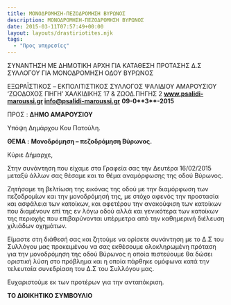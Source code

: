```yaml
---
title: ΜΟΝΟΔΡΟΜΗΣΗ-ΠΕΖΟΔΡΟΜΗΣΗ ΒΥΡΩΝΟΣ
description: ΜΟΝΟΔΡΟΜΗΣΗ-ΠΕΖΟΔΡΟΜΗΣΗ ΒΥΡΩΝΟΣ
date: 2015-03-11T07:57:49+00:00
layout: layouts/drastiriotites.njk
tags:
  - "Προς υπηρεσίες"
---
```


ΣΥΝΑΝΤΗΣΗ ΜΕ ΔΗΜΟΤΙΚΗ ΑΡΧΗ ΓΙΑ ΚΑΤΑΘΕΣΗ ΠΡΟΤΑΣΗΣ Δ.Σ ΣΥΛΛΟΓΟΥ ΓΙΑ ΜΟΝΟΔΡΟΜΗΣΗ ΟΔΟΥ ΒΥΡΩΝΟΣ

<!-- excerpt -->

ΕΞΩΡΑΪΣΤΙΚΟΣ – EKΠΟΛΙΤΙΣΤΙΚΟΣ ΣΥΛΛΟΓΟΣ ΨΑΛΙΔΙΟΥ ΑΜΑΡΟΥΣΙΟΥ ‘ΖΩΟΔΟΧΟΣ ΠΗΓΗ’ ΧΑΛΚΙΔΙΚΗΣ 17 &amp; ΖΩΟΔ.ΠΗΓΗΣ 2 **www.psalidi-maroussi.gr info@psalidi-maroussi.gr** **09-0\*\***3\***\*-2015**

ΠΡΟΣ : **ΔΗΜΟ ΑΜΑΡΟΥΣΙΟΥ**

Υπόψη Δημάρχου Κου Πατούλη.

**ΘΕΜΑ :** **Μονοδρόμηση – πεζοδρόμηση Βύρωνος.**

Κύριε Δήμαρχε,

Στην συνάντηση που είχαμε στα Γραφεία σας την Δευτέρα 16/02/2015 μεταξύ άλλων σας θέσαμε και το θέμα αναμόρφωσης της οδού Βύρωνος.

Ζητήσαμε τη βελτίωση της εικόνας της οδού με την διαμόρφωση των πεζοδρομίων και την μονοδρόμησή της, με στόχο αφενός την προστασία και ασφάλεια των κατοίκων, και αφετέρου την ανακούφιση των κατοίκων που διαμένουν επί της εν λόγω οδού αλλά και γενικότερα των κατοίκων της περιοχής που επιβαρύνονται υπέρμετρα από την καθημερινή διέλευση χιλιάδων οχημάτων.

Είμαστε στη διάθεσή σας και ζητούμε να ορίσετε συνάντηση με το Δ.Σ του Συλλόγου μας προκειμένου να σας εκθέσουμε ολοκληρωμένη πρόταση για την μονοδρόμηση της οδού Βύρωνος η οποία πιστεύουμε θα δώσει οριστική λύση στο πρόβλημα και η οποία πάρθηκε ομόφωνα κατά την τελευταία συνεδρίαση του Δ.Σ του Συλλόγου μας.

Ευχαριστούμε εκ των προτέρων για την ανταπόκριση.

**ΤΟ ΔΙΟΙΚΗΤΙΚΟ ΣΥΜΒΟΥΛΙΟ**
